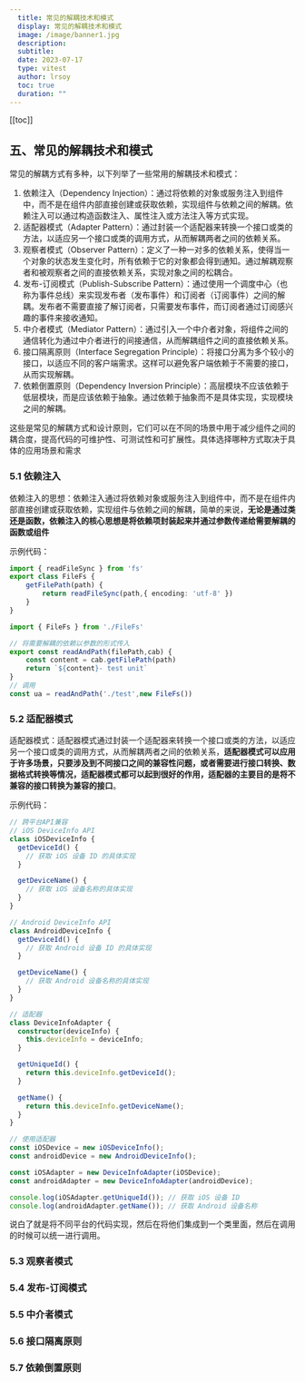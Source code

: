 ```yaml
---
  title: 常见的解耦技术和模式
  display: 常见的解耦技术和模式
  image: /image/banner1.jpg
  description: 
  subtitle: 
  date: 2023-07-17
  type: vitest
  author: lrsoy
  toc: true
  duration: ""
---
```



<DelayTeleport>

[[toc]]
</DelayTeleport>


## 五、常见的解耦技术和模式

常见的解耦方式有多种，以下列举了一些常用的解耦技术和模式：

1. 依赖注入（Dependency Injection）：通过将依赖的对象或服务注入到组件中，而不是在组件内部直接创建或获取依赖，实现组件与依赖之间的解耦。依赖注入可以通过构造函数注入、属性注入或方法注入等方式实现。
2. 适配器模式（Adapter Pattern）：通过封装一个适配器来转换一个接口或类的方法，以适应另一个接口或类的调用方式，从而解耦两者之间的依赖关系。
3. 观察者模式（Observer Pattern）：定义了一种一对多的依赖关系，使得当一个对象的状态发生变化时，所有依赖于它的对象都会得到通知。通过解耦观察者和被观察者之间的直接依赖关系，实现对象之间的松耦合。
4. 发布-订阅模式（Publish-Subscribe Pattern）：通过使用一个调度中心（也称为事件总线）来实现发布者（发布事件）和订阅者（订阅事件）之间的解耦。发布者不需要直接了解订阅者，只需要发布事件，而订阅者通过订阅感兴趣的事件来接收通知。
5. 中介者模式（Mediator Pattern）：通过引入一个中介者对象，将组件之间的通信转化为通过中介者进行的间接通信，从而解耦组件之间的直接依赖关系。
6. 接口隔离原则（Interface Segregation Principle）：将接口分离为多个较小的接口，以适应不同的客户端需求。这样可以避免客户端依赖于不需要的接口，从而实现解耦。
7. 依赖倒置原则（Dependency Inversion Principle）：高层模块不应该依赖于低层模块，而是应该依赖于抽象。通过依赖于抽象而不是具体实现，实现模块之间的解耦。

这些是常见的解耦方式和设计原则，它们可以在不同的场景中用于减少组件之间的耦合度，提高代码的可维护性、可测试性和可扩展性。具体选择哪种方式取决于具体的应用场景和需求

### 5.1  依赖注入

依赖注入的思想：依赖注入通过将依赖对象或服务注入到组件中，而不是在组件内部直接创建或获取依赖，实现组件与依赖之间的解耦，简单的来说，**无论是通过类还是函数，依赖注入的核心思想是将依赖项封装起来并通过参数传递给需要解耦的函数或组件**

示例代码：

```ts
import { readFileSync } from 'fs'
export class FileFs {
    getFilePath(path) {
        return readFileSync(path,{ encoding: 'utf-8' })
    }
}
```

```ts
import { FileFs } from './FileFs'

// 将需要解耦的依赖以参数的形式传入
export const readAndPath(filePath,cab) {
    const content = cab.getFilePath(path)
    return `${content}- test unit`
}
// 调用
const ua = readAndPath('./test',new FileFs())
```



### 5.2 适配器模式

适配器模式：适配器模式通过封装一个适配器来转换一个接口或类的方法，以适应另一个接口或类的调用方式，从而解耦两者之间的依赖关系，**适配器模式可以应用于许多场景，只要涉及到不同接口之间的兼容性问题，或者需要进行接口转换、数据格式转换等情况，适配器模式都可以起到很好的作用，适配器的主要目的是将不兼容的接口转换为兼容的接口**。



示例代码：

```ts
// 跨平台API兼容
// iOS DeviceInfo API
class iOSDeviceInfo {
  getDeviceId() {
    // 获取 iOS 设备 ID 的具体实现
  }

  getDeviceName() {
    // 获取 iOS 设备名称的具体实现
  }
}

// Android DeviceInfo API
class AndroidDeviceInfo {
  getDeviceId() {
    // 获取 Android 设备 ID 的具体实现
  }

  getDeviceName() {
    // 获取 Android 设备名称的具体实现
  }
}

// 适配器
class DeviceInfoAdapter {
  constructor(deviceInfo) {
    this.deviceInfo = deviceInfo;
  }

  getUniqueId() {
    return this.deviceInfo.getDeviceId();
  }

  getName() {
    return this.deviceInfo.getDeviceName();
  }
}

// 使用适配器
const iOSDevice = new iOSDeviceInfo();
const androidDevice = new AndroidDeviceInfo();

const iOSAdapter = new DeviceInfoAdapter(iOSDevice);
const androidAdapter = new DeviceInfoAdapter(androidDevice);

console.log(iOSAdapter.getUniqueId()); // 获取 iOS 设备 ID
console.log(androidAdapter.getName()); // 获取 Android 设备名称

```

说白了就是将不同平台的代码实现，然后在将他们集成到一个类里面，然后在调用的时候可以统一进行调用。



### 5.3 观察者模式



### 5.4 发布-订阅模式



### 5.5 中介者模式



### 5.6 接口隔离原则



### 5.7 依赖倒置原则



